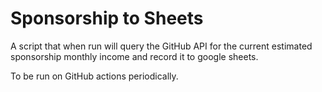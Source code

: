 # Sponsorship to Sheets

A script that when run will query the GitHub API for the current estimated
sponsorship monthly income and record it to google sheets.

To be run on GitHub actions periodically.
